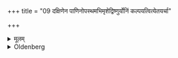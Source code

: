 +++
title = "09 दक्षिणेन पाणिनोपस्थमभिमृशेद्विष्णुर्योनिं कल्पयत्वित्येतयर्चा"

+++

<details><summary>मूलम्</summary>

दक्षिणेन पाणिनोपस्थमभिमृशेद्विष्णुर्योनिं कल्पयत्वित्येतयर्चा गर्भं धेहि सिनीवालीति च ९
</details>

<details><summary>Oldenberg</summary>

9. With his right hand he should touch her secret parts with the verse, 'May Viṣṇu make thy womb ready' (MB. I, 4, 6), and with that, 'Give conception, Sinīvālī' (l.l. 7).
</details>
